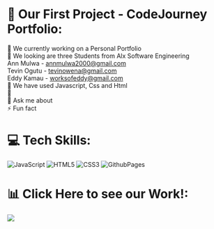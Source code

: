 # 💫 Our First Project - CodeJourney Portfolio:
🔭 We currently working on a Personal Portfolio<br>👯 We looking are three Students from Alx Software Engineering <br> Ann Mulwa - annmulwa2000@gmail.com <br> Tevin Ogutu - tevinowena@gmail.com<br> Eddy Kamau - worksofeddy@gmail.com <br>🤝 We have used Javascript, Css and Html <br>🌱 <br>💬 Ask me about<br>⚡ Fun fact


# 💻 Tech Skills:
![JavaScript](https://img.shields.io/badge/javascript-%23323330.svg?style=for-the-badge&logo=javascript&logoColor=%23F7DF1E) ![HTML5](https://img.shields.io/badge/html5-%23E34F26.svg?style=for-the-badge&logo=html5&logoColor=white) ![CSS3](https://img.shields.io/badge/css3-%231572B6.svg?style=for-the-badge&logo=css3&logoColor=white) ![GithubPages](https://img.shields.io/badge/github%20pages-121013?style=for-the-badge&logo=github&logoColor=white)
# 📊 Click Here to see our Work!:
![](https://annmulwa.github.io/code-journey-portfolio/)<br/>

<!-- Proudly created by Ann,Tevin and Eddy -->
